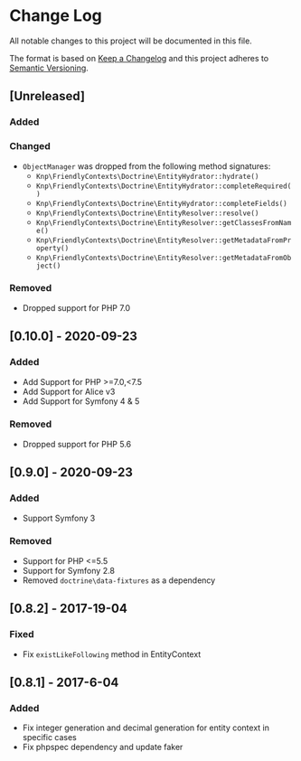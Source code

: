 # Change Log
All notable changes to this project will be documented in this file.

The format is based on [Keep a Changelog](http://keepachangelog.com/)
and this project adheres to [Semantic Versioning](http://semver.org/).

## [Unreleased]
### Added

### Changed
- `ObjectManager` was dropped from the following method signatures:
   - `Knp\FriendlyContexts\Doctrine\EntityHydrator::hydrate()`
   - `Knp\FriendlyContexts\Doctrine\EntityHydrator::completeRequired()`
   - `Knp\FriendlyContexts\Doctrine\EntityHydrator::completeFields()`
   - `Knp\FriendlyContexts\Doctrine\EntityResolver::resolve()`
   - `Knp\FriendlyContexts\Doctrine\EntityResolver::getClassesFromName()`
   - `Knp\FriendlyContexts\Doctrine\EntityResolver::getMetadataFromProperty()`
   - `Knp\FriendlyContexts\Doctrine\EntityResolver::getMetadataFromObject()`

### Removed
- Dropped support for PHP 7.0

## [0.10.0] - 2020-09-23
### Added
- Add Support for PHP >=7.0,<7.5
- Add Support for Alice v3
- Add Support for Symfony 4 & 5

### Removed
- Dropped support for PHP 5.6

## [0.9.0] - 2020-09-23

### Added
- Support Symfony 3

### Removed
- Support for PHP <=5.5
- Support for Symfony 2.8
- Removed `doctrine\data-fixtures` as a dependency

## [0.8.2] - 2017-19-04

### Fixed
- Fix `existLikeFollowing` method in EntityContext

## [0.8.1] - 2017-6-04
### Added
- Fix integer generation and decimal generation for entity context in specific cases
- Fix phpspec dependency and update faker
